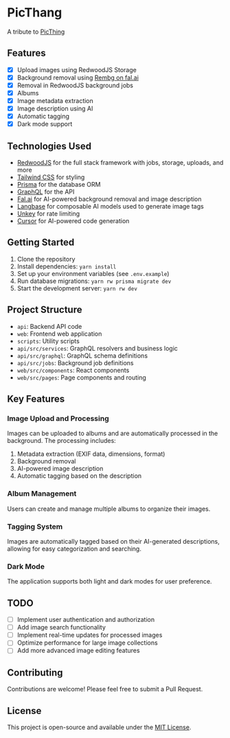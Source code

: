 # PicThang

A tribute to [PicThing](https://pic.ping.gg/login)

## Features

- [x] Upload images using RedwoodJS Storage
- [x] Background removal using [Rembg on fal.ai](https://fal.ai/models/fal-ai/imageutils/rembg)
- [x] Removal in RedwoodJS background jobs
- [x] Albums
- [x] Image metadata extraction
- [x] Image description using AI
- [x] Automatic tagging
- [x] Dark mode support

## Technologies Used

- [RedwoodJS](https://redwoodjs.com/) for the full stack framework with jobs, storage, uploads, and more
- [Tailwind CSS](https://tailwindcss.com/) for styling
- [Prisma](https://www.prisma.io/) for the database ORM
- [GraphQL](https://graphql.org/) for the API
- [Fal.ai](https://fal.ai/) for AI-powered background removal and image description
- [Langbase](https://langbase.com/) for composable AI models used to generate image tags
- [Unkey](https://unkey.com/) for rate limiting
- [Cursor](https://cursor.com/) for AI-powered code generation

## Getting Started

1. Clone the repository
2. Install dependencies: `yarn install`
3. Set up your environment variables (see `.env.example`)
4. Run database migrations: `yarn rw prisma migrate dev`
5. Start the development server: `yarn rw dev`

## Project Structure

- `api`: Backend API code
- `web`: Frontend web application
- `scripts`: Utility scripts
- `api/src/services`: GraphQL resolvers and business logic
- `api/src/graphql`: GraphQL schema definitions
- `api/src/jobs`: Background job definitions
- `web/src/components`: React components
- `web/src/pages`: Page components and routing

## Key Features

### Image Upload and Processing

Images can be uploaded to albums and are automatically processed in the background. The processing includes:

1. Metadata extraction (EXIF data, dimensions, format)
2. Background removal
3. AI-powered image description
4. Automatic tagging based on the description

### Album Management

Users can create and manage multiple albums to organize their images.

### Tagging System

Images are automatically tagged based on their AI-generated descriptions, allowing for easy categorization and searching.

### Dark Mode

The application supports both light and dark modes for user preference.

## TODO

- [ ] Implement user authentication and authorization
- [ ] Add image search functionality
- [ ] Implement real-time updates for processed images
- [ ] Optimize performance for large image collections
- [ ] Add more advanced image editing features

## Contributing

Contributions are welcome! Please feel free to submit a Pull Request.

## License

This project is open-source and available under the [MIT License](LICENSE).
